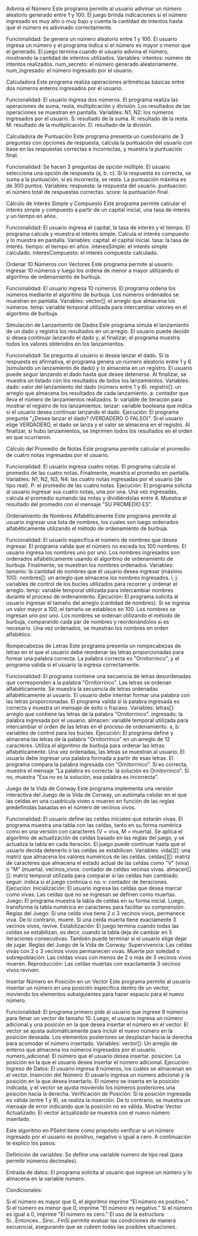 Adivina el Número Este programa permite al usuario adivinar un número aleatorio generado entre 1 y 100. El juego brinda indicaciones si el número ingresado es muy alto o muy bajo y cuenta la cantidad de intentos hasta que el número es adivinado correctamente.

Funcionalidad: Se genera un número aleatorio entre 1 y 100. El usuario ingresa un número y el programa indica si el número es mayor o menor que el generado. El juego termina cuando el usuario adivina el número, mostrando la cantidad de intentos utilizados. Variables: intentos: número de intentos realizados. num_secreto: el número generado aleatoriamente. num_ingresado: el número ingresado por el usuario.

Calculadora Este programa realiza operaciones aritméticas básicas entre dos números enteros ingresados por el usuario.

Funcionalidad: El usuario ingresa dos números. El programa realiza las operaciones de suma, resta, multiplicación y división. Los resultados de las operaciones se muestran en pantalla. Variables: N1, N2: los números ingresados por el usuario. S: resultado de la suma. R: resultado de la resta. M: resultado de la multiplicación. D: resultado de la división.

Calculadora de Puntuación Este programa presenta un cuestionario de 3 preguntas con opciones de respuesta, calcula la puntuación del usuario con base en las respuestas correctas e incorrectas, y muestra la puntuación final.

Funcionalidad: Se hacen 3 preguntas de opción múltiple. El usuario selecciona una opción de respuesta (a, b, c). Si la respuesta es correcta, se suma a la puntuación, si es incorrecta, se resta. La puntuación máxima es de 300 puntos. Variables: respuesta: la respuesta del usuario. puntuacion: el número total de respuestas correctas. score: la puntuación final.

Cálculo de Interés Simple y Compuesto Este programa permite calcular el interés simple y compuesto a partir de un capital inicial, una tasa de interés y un tiempo en años.

Funcionalidad: El usuario ingresa el capital, la tasa de interés y el tiempo. El programa calcula y muestra el interés simple. Calcula el interés compuesto y lo muestra en pantalla. Variables: capital: el capital inicial. tasa: la tasa de interés. tiempo: el tiempo en años. interesSimple: el interés simple calculado. interesCompuesto: el interés compuesto calculado.

Ordenar 10 Números con Vectores Este programa permite al usuario ingresar 10 números y luego los ordena de menor a mayor utilizando el algoritmo de ordenamiento de burbuja.

Funcionalidad: El usuario ingresa 10 números. El programa ordena los números mediante el algoritmo de burbuja. Los números ordenados se muestran en pantalla. Variables: vector[]: el arreglo que almacena los números. temp: variable temporal utilizada para intercambiar valores en el algoritmo de burbuja.

Simulación de Lanzamiento de Dados Este programa simula el lanzamiento de un dado y registra los resultados en un arreglo. El usuario puede decidir si desea continuar lanzando el dado y, al finalizar, el programa muestra todos los valores obtenidos en los lanzamientos.

Funcionalidad: Se pregunta al usuario si desea lanzar el dado. Si la respuesta es afirmativa, el programa genera un número aleatorio entre 1 y 6 (simulando un lanzamiento de dado) y lo almacena en un registro. El usuario puede seguir lanzando el dado hasta que desee detenerse. Al finalizar, se muestra un listado con los resultados de todos los lanzamientos. Variables: dado: valor del lanzamiento del dado (número entre 1 y 6). registro[]: un arreglo que almacena los resultados de cada lanzamiento. a: contador que lleva el número de lanzamientos realizados. b: variable de iteración para mostrar el registro de los lanzamientos. lanzar: variable booleana que indica si el usuario desea continuar lanzando el dado. Ejecución: El programa pregunta "¿Desea lanzar el dado? (VERDADERO O FALSO)". Si el usuario elige VERDADERO, el dado se lanza y el valor se almacena en el registro. Al finalizar, si hubo lanzamientos, se imprimen todos los resultados en el orden en que ocurrieron.

Cálculo del Promedio de Notas Este programa permite calcular el promedio de cuatro notas ingresadas por el usuario.

Funcionalidad: El usuario ingresa cuatro notas. El programa calcula el promedio de las cuatro notas. Finalmente, muestra el promedio en pantalla. Variables: N1, N2, N3, N4: las cuatro notas ingresadas por el usuario (de tipo real). P: el promedio de las cuatro notas. Ejecución: El programa solicita al usuario ingresar sus cuatro notas, una por una. Una vez ingresadas, calcula el promedio sumando las notas y dividiéndolas entre 4. Muestra el resultado del promedio con el mensaje "SU PROMEDIO ES".

Ordenamiento de Nombres Alfabéticamente Este programa permite al usuario ingresar una lista de nombres, los cuales son luego ordenados alfabéticamente utilizando el método de ordenamiento de burbuja.

Funcionalidad: El usuario especifica el número de nombres que desea ingresar. El programa valida que el número no exceda los 100 nombres. El usuario ingresa los nombres uno por uno. Los nombres ingresados son ordenados alfabéticamente usando el algoritmo de ordenamiento de burbuja. Finalmente, se muestran los nombres ordenados. Variables: tamanio: la cantidad de nombres que el usuario desea ingresar (máximo 100). nombres[]: un arreglo que almacena los nombres ingresados. i, j: variables de control de los bucles utilizados para recorrer y ordenar el arreglo. temp: variable temporal utilizada para intercambiar nombres durante el proceso de ordenamiento. Ejecución: El programa solicita al usuario ingresar el tamaño del arreglo (cantidad de nombres). Si se ingresa un valor mayor a 100, el tamaño se establece en 100. Los nombres se ingresan uno por uno. Los nombres se ordenan utilizando el método de burbuja, comparando cada par de nombres y reordenándolos si es necesario. Una vez ordenados, se muestran los nombres en orden alfabético.

Rompecabezas de Letras Este programa presenta un rompecabezas de letras en el que el usuario debe reordenar las letras proporcionadas para formar una palabra correcta. La palabra correcta es "Ornitorrinco", y el programa valida si el usuario la ingresa correctamente.

Funcionalidad: El programa contiene una secuencia de letras desordenadas que corresponden a la palabra "Ornitorrinco". Las letras se ordenan alfabéticamente. Se muestra la secuencia de letras ordenadas alfabéticamente al usuario. El usuario debe intentar formar una palabra con las letras proporcionadas. El programa valida si la palabra ingresada es correcta y muestra un mensaje de éxito o fracaso. Variables: letras[]: arreglo que contiene las letras de la palabra "Ornitorrinco". ingresado: la palabra ingresada por el usuario. almacen: variable temporal utilizada para intercambiar el orden de las letras en el proceso de ordenamiento. a, b: variables de control para los bucles. Ejecución: El programa define y almacena las letras de la palabra "Ornitorrinco" en un arreglo de 12 caracteres. Utiliza el algoritmo de burbuja para ordenar las letras alfabéticamente. Una vez ordenadas, las letras se muestran al usuario. El usuario debe ingresar una palabra formada a partir de esas letras. El programa compara la palabra ingresada con "Ornitorrinco". Si es correcta, muestra el mensaje "La palabra es correcta: la solución es Ornitorrinco". Si no, muestra "Esa no es la solución, esa palabra es incorrecta".

Juego de la Vida de Conway Este programa implementa una versión interactiva del Juego de la Vida de Conway, un autómata celular en el que las celdas en una cuadrícula viven o mueren en función de las reglas predefinidas basadas en el número de vecinos vivos.

Funcionalidad: El usuario define las celdas iniciales que estarán vivas. El programa muestra una tabla con las celdas, tanto en su forma numérica como en una versión con caracteres (V = viva, M = muerta). Se aplica el algoritmo de actualización de celdas basado en las reglas del juego, y se actualiza la tabla en cada iteración. El juego puede continuar hasta que el usuario decida detenerlo o las celdas se estabilicen. Variables: vida[][]: una matriz que almacena los valores numéricos de las celdas. celdas[][]: matriz de caracteres que almacena el estado actual de las celdas como "V" (viva) o "M" (muerta). vecinos_vivos: contador de celdas vecinas vivas. almacen[][]: matriz temporal utilizada para comparar si las celdas han cambiado. seguir: indica si el juego continúa o no. v: contador de iteraciones. Ejecución: Inicialización: El usuario ingresa las celdas que desea marcar como vivas. Las celdas que no se ingresan se definen como muertas. Juego: El programa muestra la tabla de celdas en su forma inicial. Luego, transforma la tabla numérica en caracteres para facilitar su comprensión. Reglas del Juego: Si una celda viva tiene 2 o 3 vecinos vivos, permanece viva. De lo contrario, muere. Si una celda muerta tiene exactamente 3 vecinos vivos, revive. Estabilización: El juego termina cuando todas las celdas se estabilizan, es decir, cuando la tabla deja de cambiar en 5 iteraciones consecutivas. También puede terminar si el usuario elige dejar de jugar. Reglas del Juego de la Vida de Conway: Supervivencia: Las celdas vivas con 2 o 3 vecinos vivos permanecen vivas. Muerte por soledad o sobrepoblación: Las celdas vivas con menos de 2 o más de 3 vecinos vivos mueren. Reproducción: Las celdas muertas con exactamente 3 vecinos vivos reviven.

Insertar Número en Posición en un Vector Este programa permite al usuario insertar un número en una posición específica dentro de un vector, moviendo los elementos subsiguientes para hacer espacio para el nuevo número.

Funcionalidad: El programa primero pide al usuario que ingrese 9 números para llenar un vector de tamaño 10. Luego, el usuario ingresa un número adicional y una posición en la que desea insertar el número en el vector. El vector se ajusta automáticamente para incluir el nuevo número en la posición deseada. Los elementos posteriores se desplazan hacia la derecha para acomodar el número insertado. Variables: vector[]: Un arreglo de enteros que almacena los números ingresados por el usuario. numero_adicional: El número que el usuario desea insertar. posicion: La posición en la que el usuario desea insertar el número adicional. Ejecución: Ingreso de Datos: El usuario ingresa 9 números, los cuales se almacenan en el vector. Inserción del Número: El usuario ingresa un número adicional y la posición en la que desea insertarlo. El número se inserta en la posición indicada, y el vector se ajusta moviendo los números posteriores una posición hacia la derecha. Verificación de Posición: Si la posición ingresada es válida (entre 1 y 9), se realiza la inserción. De lo contrario, se muestra un mensaje de error indicando que la posición no es válida. Mostrar Vector Actualizado: El vector actualizado se muestra con el nuevo número insertado.

Este algoritmo en PSeInt tiene como propósito verificar si un número ingresado por el usuario es positivo, negativo o igual a cero. A continuación te explico los pasos:

Definición de variables: Se define una variable numero de tipo real (para permitir números decimales).

Entrada de datos: El programa solicita al usuario que ingrese un número y lo almacena en la variable numero.

Condicionales:

Si el número es mayor que 0, el algoritmo imprime "El número es positivo."
Si el número es menor que 0, imprime "El número es negativo."
Si el número es igual a 0, imprime "El número es cero."
El uso de la estructura Si...Entonces...Sino...FinSi permite evaluar las condiciones de manera secuencial, asegurando que se cubren todas las posibles situaciones.
